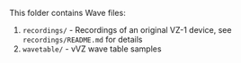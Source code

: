 This folder contains Wave files:

1. `recordings/` - Recordings of an original VZ-1 device, see 
   `recordings/README.md` for details
2. `wavetable/` - vVZ wave table samples